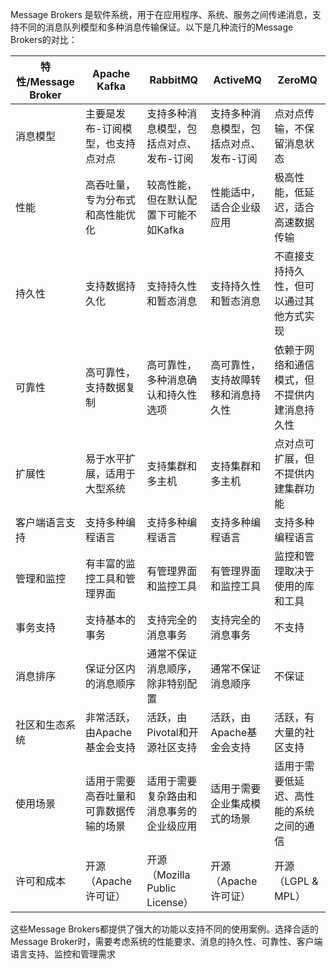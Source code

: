 



Message Brokers 是软件系统，用于在应用程序、系统、服务之间传递消息，支持不同的消息队列模型和多种消息传输保证。以下是几种流行的Message Brokers的对比：

| 特性/Message Broker | Apache Kafka                           | RabbitMQ                                 | ActiveMQ                                | ZeroMQ                                       |
| ------------------- | -------------------------------------- | ---------------------------------------- | --------------------------------------- | -------------------------------------------- |
| 消息模型            | 主要是发布-订阅模型，也支持点对点      | 支持多种消息模型，包括点对点、发布-订阅  | 支持多种消息模型，包括点对点、发布-订阅 | 点对点传输，不保留消息状态                   |
| 性能                | 高吞吐量，专为分布式和高性能优化       | 较高性能，但在默认配置下可能不如Kafka    | 性能适中，适合企业级应用                | 极高性能，低延迟，适合高速数据传输           |
| 持久性              | 支持数据持久化                         | 支持持久性和暂态消息                     | 支持持久性和暂态消息                    | 不直接支持持久性，但可以通过其他方式实现     |
| 可靠性              | 高可靠性，支持数据复制                 | 高可靠性，多种消息确认和持久性选项       | 高可靠性，支持故障转移和消息持久性      | 依赖于网络和通信模式，但不提供内建消息持久性 |
| 扩展性              | 易于水平扩展，适用于大型系统           | 支持集群和多主机                         | 支持集群和多主机                        | 点对点可扩展，但不提供内建集群功能           |
| 客户端语言支持      | 支持多种编程语言                       | 支持多种编程语言                         | 支持多种编程语言                        | 支持多种编程语言                             |
| 管理和监控          | 有丰富的监控工具和管理界面             | 有管理界面和监控工具                     | 有管理界面和监控工具                    | 监控和管理取决于使用的库和工具               |
| 事务支持            | 支持基本的事务                         | 支持完全的消息事务                       | 支持完全的消息事务                      | 不支持                                       |
| 消息排序            | 保证分区内的消息顺序                   | 通常不保证消息顺序，除非特别配置         | 通常不保证消息顺序                      | 不保证                                       |
| 社区和生态系统      | 非常活跃，由Apache基金会支持           | 活跃，由Pivotal和开源社区支持            | 活跃，由Apache基金会支持                | 活跃，有大量的社区支持                       |
| 使用场景            | 适用于需要高吞吐量和可靠数据传输的场景 | 适用于需要复杂路由和消息事务的企业级应用 | 适用于需要企业集成模式的场景            | 适用于需要低延迟、高性能的系统之间的通信     |
| 许可和成本          | 开源（Apache许可证）                   | 开源（Mozilla Public License）           | 开源（Apache许可证）                    | 开源（LGPL & MPL）                           |

这些Message Brokers都提供了强大的功能以支持不同的使用案例。选择合适的Message Broker时，需要考虑系统的性能要求、消息的持久性、可靠性、客户端语言支持、监控和管理需求